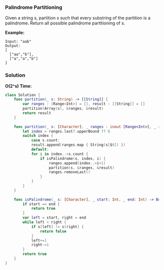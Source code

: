 
### Palindrome Partitioning

Given a string s, partition *s* such that every substring of the partition is a palindrome.
Return all possible palindrome partitioning of *s*.

__Example:__
```
Input: "aab"
Output:
[
  ["aa","b"],
  ["a","a","b"]
]
```

### Solution
__O(2^s) Time:__
```Swift
class Solution {
    func partition(_ s: String) -> [[String]] {
        var ranges : [Range<Int>] = [], result : [[String]] = []
        partition(Array(s), &ranges, &result)
        return result
    }
    
    func partition(_ s: [Character], _ ranges : inout [Range<Int>], _ result: inout [[String]]) {
        let index = ranges.last?.upperBound ?? 0
        switch index {
            case s.count:
            result.append(ranges.map { String(s[$0]) })
            default:
            for i in index..<s.count {
                if isPalindrome(s, index, i) {
                    ranges.append(index..<i+1)
                    partition(s, &ranges, &result)
                    ranges.removeLast()
                }
            }
        }
    }
    
    func isPalindrome(_ s: [Character], _ start: Int, _ end: Int) -> Bool {
        if start == end {
            return true
        }
        var left = start, right = end
        while left < right {
            if s[left] != s[right] {
                return false
            }
            left+=1
            right-=1
        }
        return true
    }
}
```